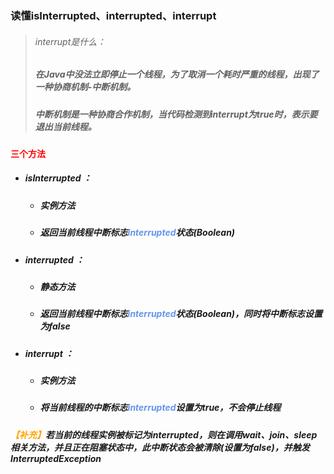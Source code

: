 ### 读懂isInterrupted、interrupted、interrupt



> ###### interrupt是什么：
>
> ##### 在Java中没法立即停止一个线程，为了取消一个耗时严重的线程，出现了一种协商机制-中断机制。
>
> ##### 中断机制是一种协商合作机制，当代码检测到interrupt为true时，表示要退出当前线程。



#### <font color='red'>三个方法</font>

- ##### isInterrupted ：

  - ##### 实例方法

  - ##### 返回当前线程中断标志<font color='cornflowerblue'>interrupted</font>状态(Boolean)

- ##### interrupted ：

  - ##### 静态方法

  - ##### 返回当前线程中断标志<font color='cornflowerblue'>interrupted</font>状态(Boolean)，同时将中断标志设置为false

- ##### interrupt ：

  - ##### 实例方法

  - ##### 将当前线程的中断标志<font color='cornflowerblue'>interrupted</font>设置为true，不会停止线程



##### <font color='orange'>【补充】</font>若当前的线程实例被标记为interrupted，则在调用wait、join、sleep相关方法，并且正在阻塞状态中，此中断状态会被清除(设置为false)，并触发InterruptedException

